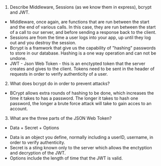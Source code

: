 <!-- Answers to the Short Answer Essay Questions go here -->

1.  Describe Middleware, Sessions (as we know them in express), bcrypt and JWT.

* Middleware, once again, are functions that are run between the start and the end of various calls. In this case, they are run between the start of a call to our server, and before sending a response back to the client.
* Sessions are from the time a user logs into your app, up until they log out and you destroy the session.
* Bcrypt is a framwork that give us the capability of "hashing" passwords to store in our database. Hashing is a one way operation and can not be undone.
* JWT - Json Web Token - this is an enctypted token that the server creates and gives to the client. Tokens need to be sent in the header of requests in order to verify authenticity of a user.

2.  What does bcrypt do in order to prevent attacks?

* BCrypt allows extra rounds of hashing to be done, which increases the time it takes to has a password. The longer it takes to hash one password, the longer a brute force attack will take to gain acces to an account.

3.  What are the three parts of the JSON Web Token?

* Data + Secret + Options

- Data is an object you define, normally including a userID, username, in order to verify authenticity.
- Secret is a sting known only to the server which allows the enctyption and decryption of the JWT.
- Options include the length of time that the JWT is valid.
